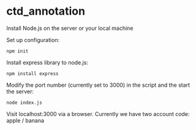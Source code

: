 # ctd_annotation

Install Node.js on the server or your local machine

Set up configuration:

```
npm init
```

Install express library to node.js:

```
npm install express
```

Modify the port number (currently set to 3000) in the script and the start the server:

```
node index.js
```

Visit localhost:3000 via a browser. Currently we have two account code: apple / banana
